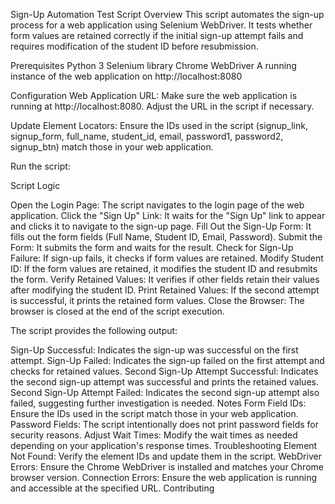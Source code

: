 Sign-Up Automation Test Script
Overview
This script automates the sign-up process for a web application using Selenium WebDriver. It tests whether form values are retained correctly if the initial sign-up attempt fails and requires modification of the student ID before resubmission.

Prerequisites
Python 3
Selenium library
Chrome WebDriver
A running instance of the web application on http://localhost:8080

Configuration
Web Application URL: Make sure the web application is running at http://localhost:8080. Adjust the URL in the script if necessary.

Update Element Locators: Ensure the IDs used in the script (signup_link, signup_form, full_name, student_id, email, password1, password2, signup_btn) match those in your web application.

Run the script:

Script Logic

Open the Login Page: The script navigates to the login page of the web application.
Click the "Sign Up" Link: It waits for the "Sign Up" link to appear and clicks it to navigate to the sign-up page.
Fill Out the Sign-Up Form: It fills out the form fields (Full Name, Student ID, Email, Password).
Submit the Form: It submits the form and waits for the result.
Check for Sign-Up Failure: If sign-up fails, it checks if form values are retained.
Modify Student ID: If the form values are retained, it modifies the student ID and resubmits the form.
Verify Retained Values: It verifies if other fields retain their values after modifying the student ID.
Print Retained Values: If the second attempt is successful, it prints the retained form values.
Close the Browser: The browser is closed at the end of the script execution.



The script provides the following output:

Sign-Up Successful: Indicates the sign-up was successful on the first attempt.
Sign-Up Failed: Indicates the sign-up failed on the first attempt and checks for retained values.
Second Sign-Up Attempt Successful: Indicates the second sign-up attempt was successful and prints the retained values.
Second Sign-Up Attempt Failed: Indicates the second sign-up attempt also failed, suggesting further investigation is needed.
Notes
Form Field IDs: Ensure the IDs used in the script match those in your web application.
Password Fields: The script intentionally does not print password fields for security reasons.
Adjust Wait Times: Modify the wait times as needed depending on your application's response times.
Troubleshooting
Element Not Found: Verify the element IDs and update them in the script.
WebDriver Errors: Ensure the Chrome WebDriver is installed and matches your Chrome browser version.
Connection Errors: Ensure the web application is running and accessible at the specified URL.
Contributing
